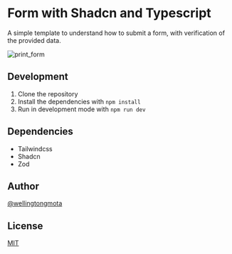 # Form with Shadcn and Typescript

A simple template to understand how to submit a form, with verification of the provided data.

![print_form](https://github.com/wellingtongmota/form-shadcn-ts/assets/104796083/59d0dfeb-2f6c-4789-a616-1558c84317c9)

## Development

1. Clone the repository
2. Install the dependencies with `npm install`
3. Run in development mode with `npm run dev`

## Dependencies

- Tailwindcss
- Shadcn
- Zod

## Author

[@wellingtongmota](https://github.com/wellingtongmota)

## License

[MIT](LICENSE)
